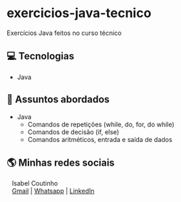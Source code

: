 # exercicios-java-tecnico
Exercícios Java feitos no curso técnico

## 💻 Tecnologias
- Java

## 💬 Assuntos abordados
- Java
    - Comandos de repetições (while, do, for, do while)
    - Comandos de decisão (if, else)
    - Comandos aritméticos, entrada e saída de dados

## 🌎 Minhas redes sociais
<p>
    <p>&nbsp&nbsp&nbspIsabel Coutinho<br>
    &nbsp&nbsp&nbsp<a href="mailto:isabelcoutinhors@gmail.com">Gmail</a>&nbsp;|&nbsp;<a href="https://api.whatsapp.com/send?phone=5591983779499">Whatsapp</a>&nbsp;|&nbsp;<a href="https://www.linkedin.com/in/isabelcoutinhodonascimento/">LinkedIn</a></p>
</p>
<br/><br/>
